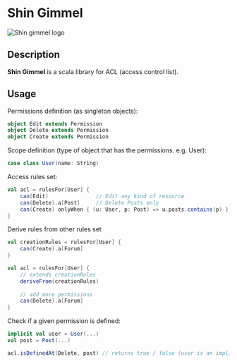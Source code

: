 # Shin Gimmel

![Shin gimmel logo](https://dl.dropboxusercontent.com/u/4041100/github/shingimmel.png)

## Description
**Shin Gimmel** is a scala library for ACL (access control list).

## Usage
Permissions definition (as singleton objects):
```scala
object Edit extends Permission
object Delete extends Permission
object Create extends Permission
```

Scope definition (type of object that has the permissions. e.g. User):
```scala
case class User(name: String)
```

Access rules set: 
```scala
val acl = rulesFor[User] {
    can(Edit)               // Edit any kind of resource
    can(Delete).a[Post]     // Delete Posts only
    can(Create) onlyWhen { (u: User, p: Post) => u.posts.contains(p) } // Create only if the predicate is satisfied
}
```

Derive rules from other rules set
```scala
val creationRules = rulesFor[User] {
    can(Create).a[Forum]
}

val acl = rulesFor[User] {
    // extends creationRules
    deriveFrom(creationRules)
    
    // add more permissions
    can(Delete).a[Forum]
}
```

Check if a given permission is defined:
```scala
implicit val user = User(...)
val post = Post(...)

acl.isDefinedAt(Delete, post) // returns true / false (user is an implicit argument for isDefinedAt method)
```
